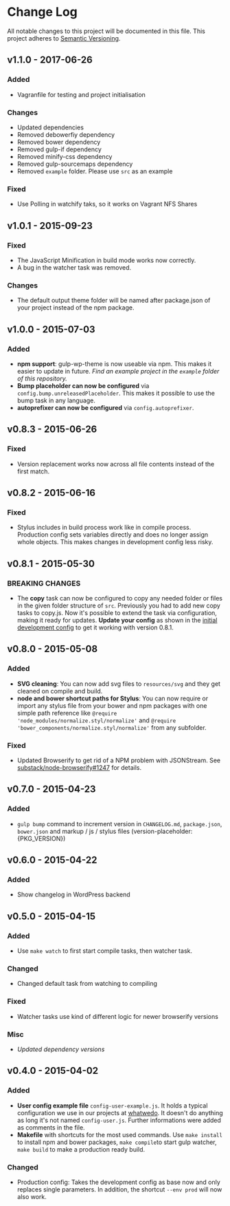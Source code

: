 # Change Log
All notable changes to this project will be documented in this file.
This project adheres to [Semantic Versioning](http://semver.org/).


## v1.1.0 - 2017-06-26
### Added
 - Vagranfile for testing and project initialisation

### Changes
 - Updated dependencies
 - Removed debowerfiy dependency
 - Removed bower dependency
 - Removed gulp-if dependency
 - Removed minify-css dependency
 - Removed gulp-sourcemaps dependency
 - Removed `example` folder. Please use `src` as an example

### Fixed
 - Use Polling in watchify taks, so it works on Vagrant NFS Shares

## v1.0.1 - 2015-09-23
### Fixed
- The JavaScript Minification in build mode works now correctly.
- A bug in the watcher task was removed.

### Changes
- The default output theme folder will be named after package.json of your project instead of the npm package.

## v1.0.0 - 2015-07-03
### Added
- **npm support**: gulp-wp-theme is now useable via npm. This makes it easier to
  update in future. *Find an example project in the `example` folder of this
  repository.*
- **Bump placeholder can now be configured** via `config.bump.unreleasedPlaceholder`.
  This makes it possible to use the bump task in any language.
- **autoprefixer can now be configured** via `config.autoprefixer`.

## v0.8.3 - 2015-06-26
### Fixed
- Version replacement works now across all file contents instead of the first match.

## v0.8.2 - 2015-06-16
### Fixed
- Stylus includes in build process work like in compile process. Production config sets variables directly and does no longer assign whole objects. This makes changes in development config less risky.

## v0.8.1 - 2015-05-30
### BREAKING CHANGES
- The **copy** task can now be configured to copy any needed folder or files in the given folder structure of `src`. Previously you had to add new copy tasks to copy.js. Now it's possible to extend the task via configuration, making it ready for updates. **Update your config** as shown in the [initial development config](https://github.com/whatwedo/gulp-wp-theme/blob/v0.8.1/gulp/config-development.js#L49) to get it working with version 0.8.1.

## v0.8.0 - 2015-05-08
### Added
- **SVG cleaning**: You can now add svg files to `resources/svg` and they get cleaned on compile and build.
- **node and bower shortcut paths for Stylus**: You can now require or import any stylus file from your bower and npm packages with one simple path reference like `@require 'node_modules/normalize.styl/normalize'` and `@require 'bower_components/normalize.styl/normalize'` from any subfolder.

### Fixed
- Updated Browserify to get rid of a NPM problem with JSONStream. See [substack/node-browserify#1247](https://github.com/substack/node-browserify/pull/1247) for details.

## v0.7.0 - 2015-04-23
### Added
- `gulp bump` command to increment version in `CHANGELOG.md`, `package.json`, `bower.json` and markup / js / stylus files (version-placeholder: {PKG_VERSION})

## v0.6.0 - 2015-04-22
### Added
- Show changelog in WordPress backend

## v0.5.0 - 2015-04-15
### Added
- Use `make watch` to first start compile tasks, then watcher task.

### Changed
- Changed default task from watching to compiling

### Fixed
- Watcher tasks use kind of different logic for newer browserify versions

### Misc
- *Updated dependency versions*

## v0.4.0 - 2015-04-02
### Added
- **User config example file** `config-user-example.js`. It holds a typical configuration we use in our projects at [whatwedo](https://whatwedo.ch). It doesn't do anything as long it's not named `config-user.js`. Further informations were added as comments in the file.
- **Makefile** with shortcuts for the most used commands. Use ```make install``` to install npm and bower packages, ```make compile```to start gulp watcher, ```make build``` to make a production ready build.

### Changed
- Production config: Takes the development config as base now and only replaces single parameters. In addition, the shortcut ```--env prod``` will now also work.
